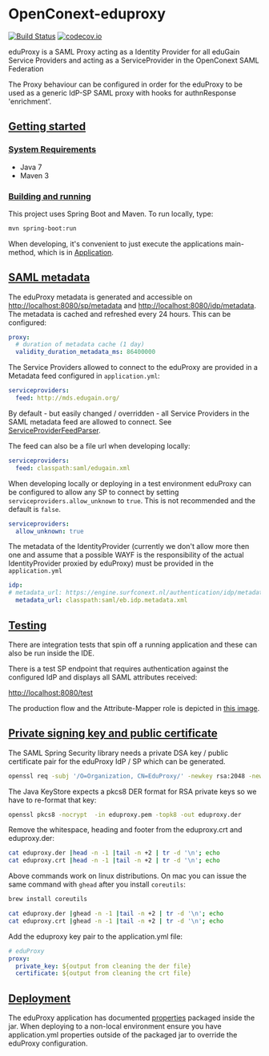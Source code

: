 # OpenConext-eduproxy

[![Build Status](https://travis-ci.org/OpenConext/OpenConext-eduproxy.svg)](https://travis-ci.org/OpenConext/OpenConext-eduproxy)
[![codecov.io](https://codecov.io/gh/OpenConext/OpenConext-eduproxy/coverage.svg)](https://codecov.io/gh/OpenConext/OpenConext-eduproxy)

eduProxy is a SAML Proxy acting as a Identity Provider for all eduGain Service Providers and
acting as a ServiceProvider in the OpenConext SAML Federation

The Proxy behaviour can be configured in order for the eduProxy to be used as a generic IdP-SP SAML proxy with hooks
for authnResponse 'enrichment'.

## [Getting started](#getting-started)

### [System Requirements](#system-requirements)

- Java 7
- Maven 3

### [Building and running](#building-and-running)

This project uses Spring Boot and Maven. To run locally, type:

```bash
mvn spring-boot:run
```

When developing, it's convenient to just execute the applications main-method, which is in [Application](src/main/java/eduproxy/Application.java).

## [SAML metadata](#saml-metadata)

The eduProxy metadata is generated and accessible on [http://localhost:8080/sp/metadata](http://localhost:8080/sp/metadata)
and [http://localhost:8080/idp/metadata](http://localhost:8080/idp/metadata). The metadata is cached and refreshed every 24 hours. This
can be configured:

```yml
proxy:
  # duration of metadata cache (1 day)
  validity_duration_metadata_ms: 86400000
```

The Service Providers allowed to connect to the eduProxy are provided in a Metadata feed configured in ```application.yml```:

```yml
serviceproviders:
  feed: http://mds.edugain.org/
```
By default - but easily changed / overridden - all Service Providers in the SAML metadata feed
are allowed to connect. See [ServiceProviderFeedParser](src/main/java/eduproxy/saml/ServiceProviderFeedParser.java).

The feed can also be a file url when developing locally:

```yml
serviceproviders:
  feed: classpath:saml/edugain.xml
```

When developing locally or deploying in a test environment eduProxy can be configured to allow any SP to connect by
setting `serviceproviders.allow_unknown` to `true`. This is not recommended and the default is `false`.

```yml
serviceproviders:
  allow_unknown: true
```

The metadata of the IdentityProvider (currently we don't allow more then one and assume that a possible WAYF is the
responsibility of the actual IdentityProvider proxied by eduProxy) must be provided in the ```application.yml```

```yml
idp:
# metadata_url: https://engine.surfconext.nl/authentication/idp/metadata
  metadata_url: classpath:saml/eb.idp.metadata.xml
```

## [Testing](#testing)
There are integration tests that spin off a running application and these can also be run inside the IDE.

There is a test SP endpoint that requires authentication against the configured IdP and displays all SAML attributes received:

[http://localhost:8080/test](http://localhost:8080/test)

The production flow and the Attribute-Mapper role is depicted in [this image](src/main/resources/static/images/eduproxy.001.jpeg).

## [Private signing key and public certificate](#signing-keys)

The SAML Spring Security library needs a private DSA key / public certificate pair for the eduProxy IdP / SP which can be generated.

```bash
openssl req -subj '/O=Organization, CN=EduProxy/' -newkey rsa:2048 -new -x509 -days 3652 -nodes -out eduproxy.crt -keyout eduproxy.pem
```

The Java KeyStore expects a pkcs8 DER format for RSA private keys so we have to re-format that key:

```bash
openssl pkcs8 -nocrypt  -in eduproxy.pem -topk8 -out eduproxy.der
```
 
Remove the whitespace, heading and footer from the eduproxy.crt and eduproxy.der:

```bash
cat eduproxy.der |head -n -1 |tail -n +2 | tr -d '\n'; echo
cat eduproxy.crt |head -n -1 |tail -n +2 | tr -d '\n'; echo
```

Above commands work on linux distributions. On mac you can issue the same command with `ghead` after you install `coreutils`:

```bash
brew install coreutils

cat eduproxy.der |ghead -n -1 |tail -n +2 | tr -d '\n'; echo
cat eduproxy.crt |ghead -n -1 |tail -n +2 | tr -d '\n'; echo
```

Add the eduproxy key pair to the application.yml file:

```yml
# eduProxy
proxy:
  private_key: ${output from cleaning the der file}
  certificate: ${output from cleaning the crt file}
```

## [Deployment](#deployment)
The eduProxy application has documented [properties](src/main/resources/application.yml) packaged inside the jar. When deploying
to a non-local environment ensure you have application.yml properties outside of the packaged jar to override
the eduProxy configuration.
